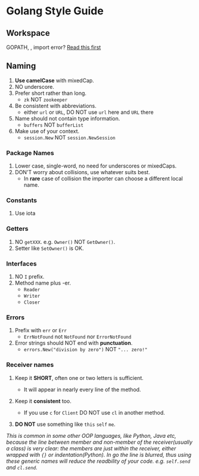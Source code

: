 # Golang Style Guide

## Workspace
GOPATH, , import error? [Read this first](https://golang.org/doc/code.html)

## Naming

1. **Use camelCase** with mixedCap.
2. NO underscore.
3. Prefer short rather than long.
	- `zk` NOT `zookeeper`
4. Be consistent with abbreviations.
	- either `url` or `URL`, DO NOT use `url` here and `URL` there
5. Name should not contain type information.
	- `buffers` NOT `bufferList`
6. Make use of your context.
	- `session.New` NOT `session.NewSession`

### Package Names
1. Lower case, single-word, no need for underscores or mixedCaps.
2. DON'T worry about collisions, use whatever suits best.
	- In **rare** case of collision the importer can choose a different local name.


### Constants

1. Use iota


### Getters

1. NO `getXXX`. e.g. `Owner()` NOT `GetOwner()`.
2. Setter like `SetOwner()` is OK.


### Interfaces

1. NO `I` prefix.
2. Method name plus -er.
	- `Reader`
	- `Writer`
	- `Closer`


### Errors
1. Prefix with `err` or `Err`
	- `ErrNotFound` not `NotFound` nor `ErrorNotFound`
1. Error strings should NOT end with **punctuation**.
	- `errors.New("division by zero")` NOT `"... zero!"`


### Receiver names

1. Keep it **SHORT**, often one or two letters is sufficient.
	- It will appear in nearly every line of the method.
2. Keep it **consistent** too.
	- If you use `c` for `Client` DO NOT use `cl` in another method.

3. **DO NOT** use something like `this` `self` `me`.

_This is common in some other OOP languages, like Python, Java etc, because the line between member and non-member of the receiver(usually a class) is very clear: the members are just within the receiver, either wrapped with `{}` or indentation(Python). In go the line is blurred, thus using these generic names will reduce the readbility of your code. e.g. `self.send` and `cl.send`._
